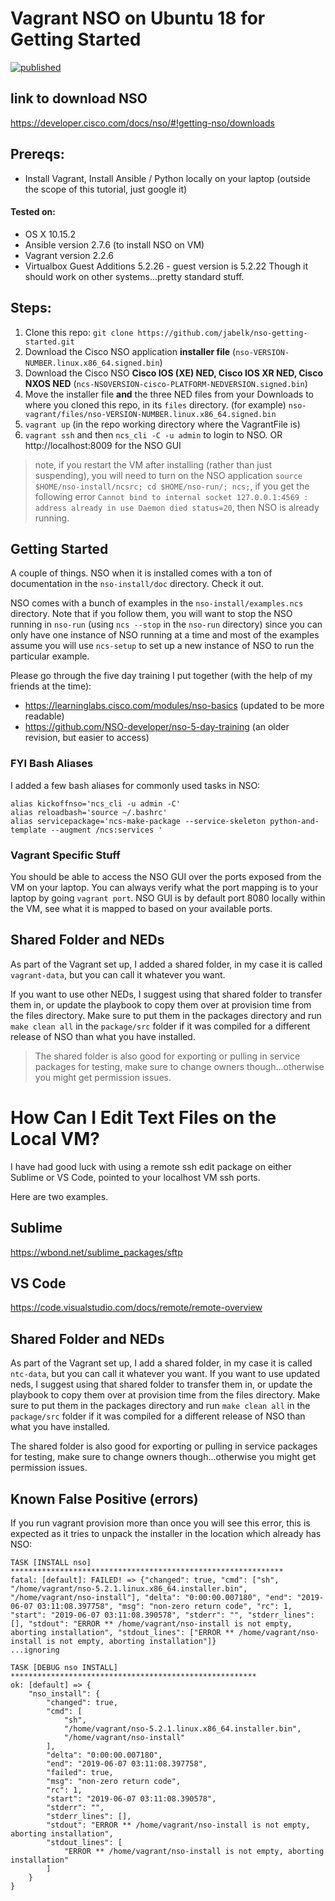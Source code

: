 # Vagrant NSO on Ubuntu 18 for Getting Started

[![published](https://static.production.devnetcloud.com/codeexchange/assets/images/devnet-published.svg)](https://developer.cisco.com/codeexchange/github/repo/jabelk/nso-getting-started)

## link to download NSO
https://developer.cisco.com/docs/nso/#!getting-nso/downloads

## Prereqs:
- Install Vagrant, Install Ansible / Python locally on your laptop (outside the scope of this tutorial, just google it)

#### Tested on:
- OS X 10.15.2
- Ansible version 2.7.6 (to install NSO on VM)
- Vagrant version 2.2.6
- Virtualbox Guest Additions 5.2.26 - guest version is 5.2.22
Though it should work on other systems...pretty standard stuff. 

## Steps:
1. Clone this repo: `git clone https://github.com/jabelk/nso-getting-started.git`
1. Download the Cisco NSO application **installer file** (`nso-VERSION-NUMBER.linux.x86_64.signed.bin`)
1. Download the Cisco NSO **Cisco IOS (XE) NED, Cisco IOS XR NED, Cisco NXOS NED** (`ncs-NSOVERSION-cisco-PLATFORM-NEDVERSION.signed.bin`)
1. Move the installer file **and** the three NED files from your Downloads to where you cloned this repo, in its `files` directory. (for example) `nso-vagrant/files/nso-VERSION-NUMBER.linux.x86_64.signed.bin` 
1. `vagrant up` (in the repo working directory where the VagrantFile is)
1. `vagrant ssh` and then `ncs_cli -C -u admin` to login to NSO. OR http://localhost:8009 for the NSO GUI

> note, if you restart the VM after installing (rather than just suspending), you will need to turn on the NSO application `source $HOME/nso-install/ncsrc; cd $HOME/nso-run/; ncs;`, if you get the following error `Cannot bind to internal socket 127.0.0.1:4569 : address already in use
Daemon died status=20`, then NSO is already running. 

## Getting Started

A couple of things. NSO when it is installed comes with a ton of documentation in the `nso-install/doc` directory. Check it out.

NSO comes with a bunch of examples in the `nso-install/examples.ncs` directory. Note that if you follow them, you will want to stop the NSO running in `nso-run` (using `ncs --stop` in the `nso-run` directory) since you can only have one instance of NSO running at a time and most of the examples assume you will use `ncs-setup` to set up a new instance of NSO to run the particular example. 

Please go through the five day training I put together (with the help of my friends at the time):
- https://learninglabs.cisco.com/modules/nso-basics (updated to be more readable)
- https://github.com/NSO-developer/nso-5-day-training (an older revision, but easier to access)

### FYI Bash Aliases

I added a few bash aliases for commonly used tasks in NSO:

```
alias kickoffnso='ncs_cli -u admin -C'
alias reloadbash='source ~/.bashrc'
alias servicepackage='ncs-make-package --service-skeleton python-and-template --augment /ncs:services '
```

### Vagrant Specific Stuff

You should be able to access the NSO GUI over the ports exposed from the VM on your laptop. You can always verify what the port mapping is to your laptop by going `vagrant port`. NSO GUI is by default port 8080 locally within the VM, see what it is mapped to based on your available ports. 

## Shared Folder and NEDs

As part of the Vagrant set up, I added a shared folder, in my case it is called `vagrant-data`, but you can call it whatever you want. 

If you want to use other NEDs, I suggest using that shared folder to transfer them in, or update the playbook to copy them over at provision time from the files directory. Make sure to put them in the packages directory and run `make clean all` in the `package/src` folder if it was compiled for a different release of NSO than what you have installed. 

>The shared folder is also good for exporting or pulling in service packages for testing, make sure to change owners though...otherwise you might get permission issues. 

# How Can I Edit Text Files on the Local VM?

I have had good luck with using a remote ssh edit package on either Sublime or VS Code, pointed to your localhost VM ssh ports. 

Here are two examples. 

## Sublime
https://wbond.net/sublime_packages/sftp

## VS Code
https://code.visualstudio.com/docs/remote/remote-overview


## Shared Folder and NEDs

As part of the Vagrant set up, I add a shared folder, in my case it is called `ntc-data`, but you can call it whatever you want. If you want to use updated neds, I suggest using that shared folder to transfer them in, or update the playbook to copy them over at provision time from the files directory. Make sure to put them in the packages directory and run `make clean all` in the `package/src` folder if it was compiled for a different release of NSO than what you have installed. 

The shared folder is also good for exporting or pulling in service packages for testing, make sure to change owners though...otherwise you might get permission issues. 


## Known False Positive (errors)
If you run vagrant provision more than once you will see this error, this is expected as it tries to unpack the installer in the location which already has NSO:

```
TASK [INSTALL nso] *************************************************************
fatal: [default]: FAILED! => {"changed": true, "cmd": ["sh", "/home/vagrant/nso-5.2.1.linux.x86_64.installer.bin", "/home/vagrant/nso-install"], "delta": "0:00:00.007180", "end": "2019-06-07 03:11:08.397758", "msg": "non-zero return code", "rc": 1, "start": "2019-06-07 03:11:08.390578", "stderr": "", "stderr_lines": [], "stdout": "ERROR ** /home/vagrant/nso-install is not empty, aborting installation", "stdout_lines": ["ERROR ** /home/vagrant/nso-install is not empty, aborting installation"]}
...ignoring

TASK [DEBUG nso INSTALL] *******************************************************
ok: [default] => {
    "nso_install": {
        "changed": true,
        "cmd": [
            "sh",
            "/home/vagrant/nso-5.2.1.linux.x86_64.installer.bin",
            "/home/vagrant/nso-install"
        ],
        "delta": "0:00:00.007180",
        "end": "2019-06-07 03:11:08.397758",
        "failed": true,
        "msg": "non-zero return code",
        "rc": 1,
        "start": "2019-06-07 03:11:08.390578",
        "stderr": "",
        "stderr_lines": [],
        "stdout": "ERROR ** /home/vagrant/nso-install is not empty, aborting installation",
        "stdout_lines": [
            "ERROR ** /home/vagrant/nso-install is not empty, aborting installation"
        ]
    }
}
```
